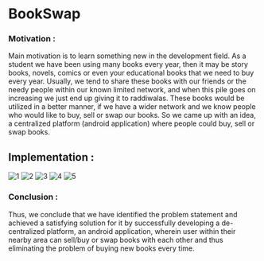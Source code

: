 # BookSwap

### Motivation :
Main motivation is to learn something new in the development field. As a student
we have been using many books every year, then it may be story books, novels,
comics or even your educational books that we need to buy every year. Usually,
we tend to share these books with our friends or the needy people within our
known limited network, and when this pile goes on increasing we just end up
giving it to raddiwalas. These books would be utilized in a better manner, if we
have a wider network and we know people who would like to buy, sell or swap
our books. So we came up with an idea, a centralized platform (android
application) where people could buy, sell or swap books.

## Implementation :

![1](https://user-images.githubusercontent.com/56028279/125414218-bb016236-d77a-4b58-bdf9-18a45a82bc9e.png)
![2](https://user-images.githubusercontent.com/56028279/125414242-d074c9d0-ed0b-4bca-bf09-0ecaca3f2e99.png)
![3](https://user-images.githubusercontent.com/56028279/125414277-0dc07497-a12e-4483-a196-dd94773dbec5.png)
![4](https://user-images.githubusercontent.com/56028279/125414361-95634aef-797b-4fbc-b7c0-818d5ea7969e.png)
![5](https://user-images.githubusercontent.com/56028279/125414914-71a31709-6c1c-497a-8a22-3458978f8569.png)


### Conclusion :
Thus, we conclude that we have identified the problem statement and achieved a
satisfying solution for it by successfully developing a de-centralized platform, an android
application, wherein user within their nearby area can sell/buy or swap books with each
other and thus eliminating the problem of buying new books every time.
